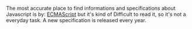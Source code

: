 The most accurate place to find informations and specifications about Javascript is by: [ECMAScript](https://ecma-international.org/publications-and-standards/standards/ecma-262/) but it's kind of Difficult to read it, so it's not a everyday task. A new specification is released every year.